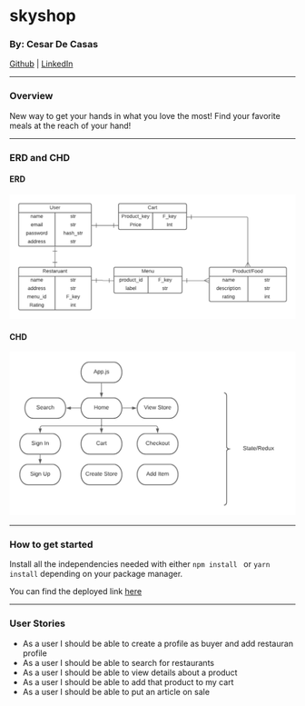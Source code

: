 # skyshop

### By: Cesar De Casas

[Github](https://github.com/cesardecasas) | [LinkedIn](https://www.linkedin.com/in/cesardecasas/)

***

### Overview

New way to get your hands in what you love the most! Find your favorite meals at the reach of your hand!

***

### ERD and CHD
#### ERD
![ERD](./imgs/erd.png)
#### CHD
![CHD](./imgs/chd.png)

***
### How to get started

Install all the independencies needed with either ```npm install ``` or ``` yarn install ``` depending on your package manager.

You can find the deployed link [here]()

***

### User Stories

* As a user I should be able to create a profile as buyer and add restauran profile
* As a user I should be able to search for restaurants
* As a user I should be able to view details about a product
* As a user I should be able to add that product to my cart
* As a user I should be able to put an article on sale
